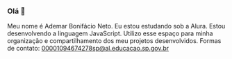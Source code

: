 ### Olá 👋
Meu nome é Ademar Bonifácio Neto.
Eu estou estudando sob a Alura.
Estou desenvolvendo a linguagem JavaScript.
Utilizo esse espaço para minha organização e compartilhamento dos meu projetos desenvolvidos.
Formas de contato:
00001094674278sp@al.educacao.sp.gov.br
